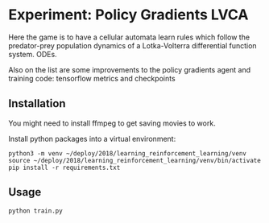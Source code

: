 # Experiment: Policy Gradients LVCA

Here the game is to have a cellular automata learn rules which follow the 
predator-prey population dynamics of a Lotka-Volterra differential function system.
ODEs.

Also on the list are some improvements to the policy gradients agent and training
code: tensorflow metrics and checkpoints


## Installation

You might need to install ffmpeg to get saving movies to work.

Install python packages into a virtual environment:

```
python3 -m venv ~/deploy/2018/learning_reinforcement_learning/venv
source ~/deploy/2018/learning_reinforcement_learning/venv/bin/activate
pip install -r requirements.txt
```

## Usage

```
python train.py

```

